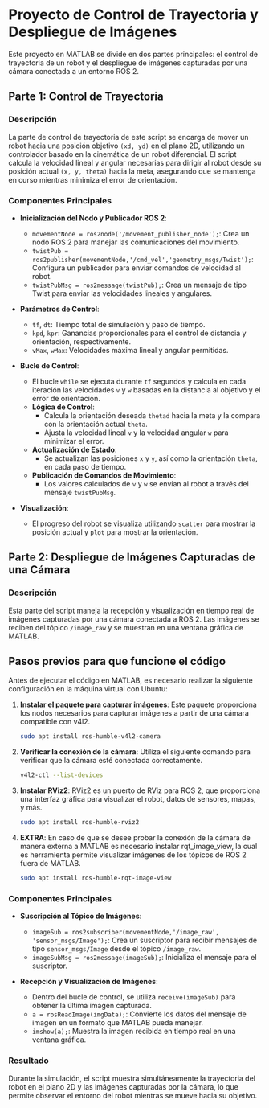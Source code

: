 # Proyecto de Control de Trayectoria y Despliegue de Imágenes

Este proyecto en MATLAB se divide en dos partes principales: el control de trayectoria de un robot y el despliegue de imágenes capturadas por una cámara conectada a un entorno ROS 2.

## Parte 1: Control de Trayectoria

### Descripción
La parte de control de trayectoria de este script se encarga de mover un robot hacia una posición objetivo `(xd, yd)` en el plano 2D, utilizando un controlador basado en la cinemática de un robot diferencial. El script calcula la velocidad lineal y angular necesarias para dirigir al robot desde su posición actual `(x, y, theta)` hacia la meta, asegurando que se mantenga en curso mientras minimiza el error de orientación.

### Componentes Principales
- **Inicialización del Nodo y Publicador ROS 2**:
    - `movementNode = ros2node('/movement_publisher_node');`: Crea un nodo ROS 2 para manejar las comunicaciones del movimiento.
    - `twistPub = ros2publisher(movementNode,'/cmd_vel','geometry_msgs/Twist');`: Configura un publicador para enviar comandos de velocidad al robot.
    - `twistPubMsg = ros2message(twistPub);`: Crea un mensaje de tipo Twist para enviar las velocidades lineales y angulares.

- **Parámetros de Control**:
    - `tf`, `dt`: Tiempo total de simulación y paso de tiempo.
    - `kpd`, `kpr`: Ganancias proporcionales para el control de distancia y orientación, respectivamente.
    - `vMax`, `wMax`: Velocidades máxima lineal y angular permitidas.

- **Bucle de Control**:
    - El bucle `while` se ejecuta durante `tf` segundos y calcula en cada iteración las velocidades `v` y `w` basadas en la distancia al objetivo y el error de orientación.
    - **Lógica de Control**:
        - Calcula la orientación deseada `thetad` hacia la meta y la compara con la orientación actual `theta`.
        - Ajusta la velocidad lineal `v` y la velocidad angular `w` para minimizar el error.
    - **Actualización de Estado**:
        - Se actualizan las posiciones `x` y `y`, así como la orientación `theta`, en cada paso de tiempo.
    - **Publicación de Comandos de Movimiento**:
        - Los valores calculados de `v` y `w` se envían al robot a través del mensaje `twistPubMsg`.

- **Visualización**:
    - El progreso del robot se visualiza utilizando `scatter` para mostrar la posición actual y `plot` para mostrar la orientación.

## Parte 2: Despliegue de Imágenes Capturadas de una Cámara

### Descripción
Esta parte del script maneja la recepción y visualización en tiempo real de imágenes capturadas por una cámara conectada a ROS 2. Las imágenes se reciben del tópico `/image_raw` y se muestran en una ventana gráfica de MATLAB.

## Pasos previos para que funcione el código

Antes de ejecutar el código en MATLAB, es necesario realizar la siguiente configuración en la máquina virtual con Ubuntu:

1. **Instalar el paquete para capturar imágenes**: Este paquete proporciona los nodos necesarios para capturar imágenes a partir de una cámara compatible con v4l2.
   ```bash
   sudo apt install ros-humble-v4l2-camera
2. **Verificar la conexión de la cámara**: Utiliza el siguiente comando para verificar que la cámara esté conectada correctamente.
   ```bash
   v4l2-ctl --list-devices
3. **Instalar RViz2**: RViz2 es un puerto de RViz para ROS 2, que proporciona una interfaz gráfica para visualizar el robot, datos de sensores, mapas, y más.
    ```bash
    sudo apt install ros-humble-rviz2
3. **EXTRA**: En caso de que se desee probar la conexión de la cámara de manera externa a MATLAB es necesario instalar rqt_image_view, la cual es herramienta permite visualizar imágenes de los tópicos de ROS 2 fuera de MATLAB.
    ```bash
    sudo apt install ros-humble-rqt-image-view
### Componentes Principales
- **Suscripción al Tópico de Imágenes**:
    - `imageSub = ros2subscriber(movementNode,'/image_raw', 'sensor_msgs/Image');`: Crea un suscriptor para recibir mensajes de tipo `sensor_msgs/Image` desde el tópico `/image_raw`.
    - `imageSubMsg = ros2message(imageSub);`: Inicializa el mensaje para el suscriptor.

- **Recepción y Visualización de Imágenes**:
    - Dentro del bucle de control, se utiliza `receive(imageSub)` para obtener la última imagen capturada.
    - `a = rosReadImage(imgData);`: Convierte los datos del mensaje de imagen en un formato que MATLAB pueda manejar.
    - `imshow(a);`: Muestra la imagen recibida en tiempo real en una ventana gráfica.

### Resultado
Durante la simulación, el script muestra simultáneamente la trayectoria del robot en el plano 2D y las imágenes capturadas por la cámara, lo que permite observar el entorno del robot mientras se mueve hacia su objetivo.
